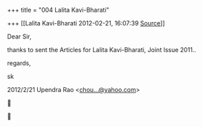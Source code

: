 +++
title = "004 Lalita Kavi-Bharati"

+++
[[Lalita Kavi-Bharati	2012-02-21, 16:07:39 [Source](https://groups.google.com/g/bvparishat/c/l0a0Xq7uA9E)]]



Dear Sir,

thanks to sent the Articles for Lalita Kavi-Bharati, Joint Issue 2011..

regards,

sk  
  

2012/2/21 Upendra Rao \<[chou...@yahoo.com]()\>





